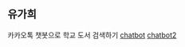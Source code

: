 ## 유가희
카카오톡 챗봇으로 학교 도서 검색하기 
[chatbot](https://kahee.github.io/project/2018/05/24/Project_chatbot/)
[chatbot2](https://kahee.github.io/project/2018/05/24/Project_chatbot(2)/) 
